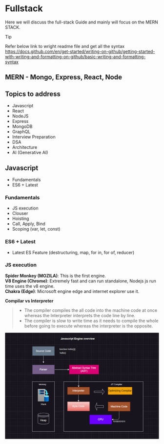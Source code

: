 # Fullstack
Here we will discuss the full-stack Guide and mainly will focus on the MERN STACK.

> [!TIP]
>Refer below link to wright readme file and get all the syntax   
https://docs.github.com/en/get-started/writing-on-github/getting-started-with-writing-and-formatting-on-github/basic-writing-and-formatting-syntax


## MERN - Mongo, Express, React, Node
## Topics to address
- Javascript
- React
- NodeJS
- Express
- MongoDB
- GraphQL
- Interview Preparation
- DSA
- Architecture
- AI (Generative AI)

## Javascript
* Fundamentals
* ES6 + Latest

### Fundamentals
* JS execution 
* Clouser  
* Hoisting  
* Call, Apply, Bind  
* Scoping (var, let, const)  
      
### ES6 + Latest
* Latest ES Feature (destructuring, map, for in, for of, reducer)

### JS execution

**Spider Monkey (MOZILA)**: This is the first engine.  
**V8 Engine (Chrome)**: Extremely fast and can run standalone, Nodejs js run time uses the v8 engine.  
**Chakra (Edge)**: Microsoft engine edge and internet explorer use it. 

**Compilar vs Interpreter**
> * The compiler compiles the all code into the machine code at once whereas the Interpreter interprets the code line by line.
> * The compiler is slow to write time as it needs to compile the whole before going to execute whereas the interpreter is the opposite.


![Screenshot of a comment on a GitHub issue showing an image, added in the Markdown, of an Octocat smiling and raising a tentacle.](/assets/JS%20ENgine.png)  
